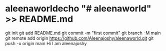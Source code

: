 # aleenaworldecho "# aleenaworld" >> README.md
git init
git add README.md
git commit -m "first commit"
git branch -M main
git remote add origin https://github.com/Aleenajoshy/aleenaworld.git
git push -u origin main
Hi I am aleenajoshy
